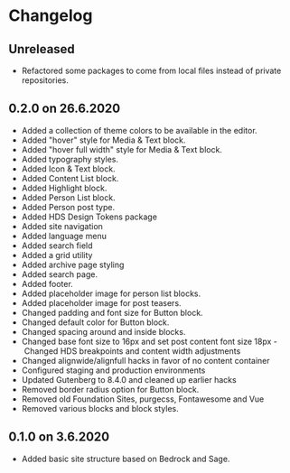 # Changelog

## Unreleased

- Refactored some packages to come from local files instead of private repositories.

## 0.2.0 on 26.6.2020

- Added a collection of theme colors to be available in the editor.
- Added "hover" style for Media & Text block.
- Added "hover full width" style for Media & Text block.
- Added typography styles.
- Added Icon & Text block.
- Added Content List block.
- Added Highlight block.
- Added Person List block.
- Added Person post type.
- Added HDS Design Tokens package
- Added site navigation
- Added language menu
- Added search field
- Added a grid utility
- Added archive page styling
- Added search page.
- Added footer.
- Added placeholder image for person list blocks.
- Added placeholder image for post teasers.
- Changed padding and font size for Button block.
- Changed default color for Button block.
- Changed spacing around and inside blocks.
- Changed base font size to 16px and set post content font size 18px
- Changed HDS breakpoints and content width adjustments
- Changed alignwide/alignfull hacks in favor of no content container
- Configured staging and production environments
- Updated Gutenberg to 8.4.0 and cleaned up earlier hacks
- Removed border radius option for Button block.
- Removed old Foundation Sites, purgecss, Fontawesome and Vue
- Removed various blocks and block styles.

## 0.1.0 on 3.6.2020

- Added basic site structure based on Bedrock and Sage.
